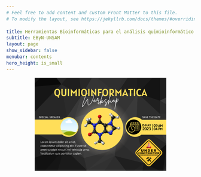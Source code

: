 ```yaml
---
# Feel free to add content and custom Front Matter to this file.
# To modify the layout, see https://jekyllrb.com/docs/themes/#overriding-theme-defaults

title: Herramientas Bioinformáticas para el análisis quimioinformático
subtitle: EByN-UNSAM
layout: page
show_sidebar: false
menubar: contents
hero_height: is_small
---
```


<p style="text-align:center">
<img src="./img/flyer_quimioinformatica.png" alt="UniProt Homepage" style="max-width:70%">
</p>

<!---
{% include notification.html message="This resource is not available yet." %}
--->
